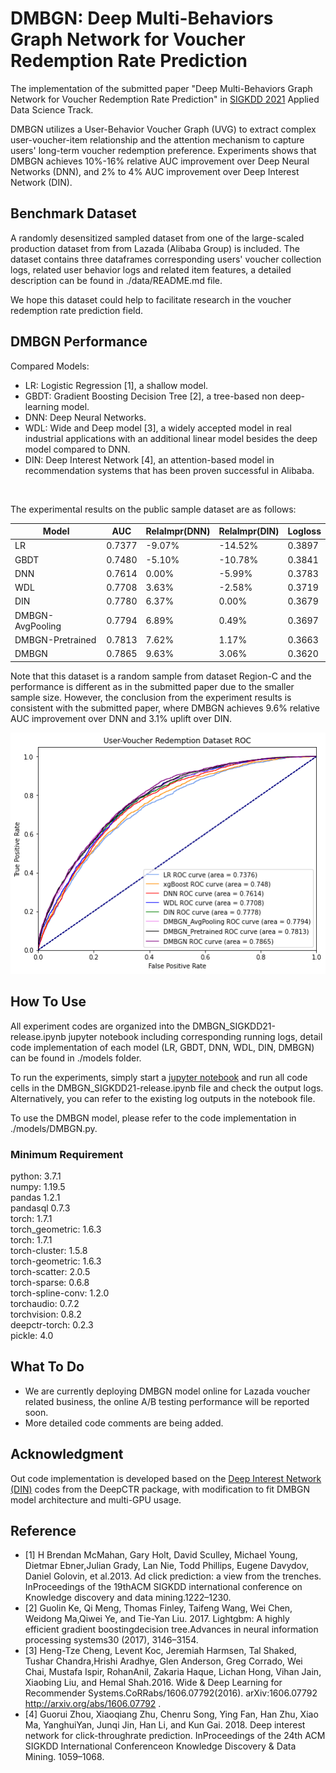 # DMBGN: Deep Multi-Behaviors Graph Network for Voucher Redemption Rate Prediction
The implementation of the submitted paper "Deep Multi-Behaviors Graph Network for Voucher Redemption Rate Prediction" in [SIGKDD 2021](https://www.kdd.org/kdd2021/) Applied Data Science Track. 

DMBGN utilizes a User-Behavior Voucher Graph (UVG) to extract complex user-voucher-item relationship and the attention mechanism to capture users' long-term voucher redemption preference. Experiments shows that DMBGN achieves 10%-16% relative AUC improvement over Deep Neural Networks (DNN), and 2% to 4% AUC improvement over Deep Interest Network (DIN).

Benchmark Dataset
-------
A randomly desensitized sampled dataset from one of the large-scaled production dataset from from Lazada (Alibaba Group) is included. The dataset contains three dataframes corresponding users' voucher collection logs, related user behavior logs and related item features, a detailed description can be found in ./data/README.md file.

We hope this dataset could help to facilitate research in the voucher redemption rate prediction field.


DMBGN Performance
-------
Compared Models: 

- LR: Logistic Regression [1], a shallow model. 
- GBDT: Gradient Boosting Decision Tree [2], a tree-based non deep-learning model.
- DNN: Deep Neural Networks.
- WDL: Wide and Deep model [3], a widely accepted model in real industrial applications with an additional linear model besides the deep model compared to DNN.
- DIN: Deep Interest Network [4], an attention-based model in recommendation systems that has been proven successful in Alibaba.
<br>

The experimental results on the public sample dataset are as follows: 


|      Model       |  AUC   | RelaImpr(DNN) | RelaImpr(DIN) | Logloss |
| ---------------- | ------ | ------------- | ------------- | ------- |
|       LR         | 0.7377 |     -9.07%    |    -14.52%    |  0.3897 |
|       GBDT       | 0.7480 |     -5.10%    |    -10.78%    |  0.3841 |
|       DNN        | 0.7614 |     0.00%     |     -5.99%    |  0.3783 |
|       WDL        | 0.7708 |     3.63%     |     -2.58%    |  0.3719 |
|       DIN        | 0.7780 |     6.37%     |     0.00%     |  0.3679 |
| DMBGN-AvgPooling | 0.7794 |     6.89%     |     0.49%     |  0.3697 |
| DMBGN-Pretrained | 0.7813 |     7.62%     |     1.17%     |  0.3663 |
|      DMBGN       | 0.7865 |     9.63%     |     3.06%     |  0.3620 |

Note that this dataset is a random sample from dataset Region-C and the performance is different as in the submitted paper due to the smaller sample size. However, the conclusion from the experiment results is consistent with the submitted paper, where DMBGN achieves 9.6% relative AUC improvement over DNN and 3.1% uplift over DIN. 

![image info](./figure/ROC.png)

How To Use
-------
All experiment codes are organized into the DMBGN_SIGKDD21-release.ipynb jupyter notebook including corresponding running logs, detail code implementation of each model (LR, GBDT, DNN, WDL, DIN, DMBGN) can be found in ./models folder. 

To run the experiments, simply start a [jupyter notebook](https://jupyter.org/) and run all code cells in the DMBGN_SIGKDD21-release.ipynb file and check the output logs. Alternatively, you can refer to the existing log outputs in the notebook file.

To use the DMBGN model, please refer to the code implementation in ./models/DMBGN.py.

### Minimum Requirement
python: 3.7.1 <br>
numpy: 1.19.5 <br>
pandas 1.2.1 <br>
pandasql 0.7.3 <br>
torch: 1.7.1 <br>
torch_geometric: 1.6.3 <br>
torch: 1.7.1 <br>
torch-cluster: 1.5.8 <br>
torch-geometric: 1.6.3 <br>
torch-scatter: 2.0.5 <br>
torch-sparse: 0.6.8 <br>
torch-spline-conv: 1.2.0 <br>
torchaudio: 0.7.2 <br>
torchvision: 0.8.2 <br>
deepctr-torch: 0.2.3 <br>
pickle: 4.0

What To Do
-------
- We are currently deploying DMBGN model online for Lazada voucher related business, the online A/B testing performance will be reported soon.
- More detailed code comments are being added.

Acknowledgment
-------
Out code implementation is developed based on the [Deep Interest Network (DIN)](https://deepctr-doc.readthedocs.io/en/latest/_modules/deepctr/models/din.html) codes from the DeepCTR package, with modification to fit DMBGN model architecture and multi-GPU usage.

Reference
-------
- [1] H Brendan McMahan, Gary Holt, David Sculley, Michael Young, Dietmar Ebner,Julian Grady, Lan Nie, Todd Phillips, Eugene Davydov, Daniel Golovin, et al.2013.  Ad click prediction: a view from the trenches. InProceedings of the 19thACM SIGKDD international conference on Knowledge discovery and data mining.1222–1230.
- [2] Guolin Ke, Qi Meng, Thomas Finley, Taifeng Wang, Wei Chen, Weidong Ma,Qiwei Ye, and Tie-Yan Liu. 2017. Lightgbm: A highly efficient gradient boostingdecision tree.Advances in neural information processing systems30 (2017), 3146–3154.
- [3] Heng-Tze Cheng, Levent Koc, Jeremiah Harmsen, Tal Shaked, Tushar Chandra,Hrishi Aradhye, Glen Anderson, Greg Corrado, Wei Chai, Mustafa Ispir, RohanAnil, Zakaria Haque, Lichan Hong, Vihan Jain, Xiaobing Liu, and Hemal Shah.2016. Wide & Deep Learning for Recommender Systems.CoRRabs/1606.07792(2016). arXiv:1606.07792  http://arxiv.org/abs/1606.07792 .
- [4] Guorui Zhou, Xiaoqiang Zhu, Chenru Song, Ying Fan, Han Zhu, Xiao Ma, YanghuiYan, Junqi Jin, Han Li, and Kun Gai. 2018. Deep interest network for click-throughrate prediction. InProceedings of the 24th ACM SIGKDD International Conferenceon Knowledge Discovery & Data Mining. 1059–1068.